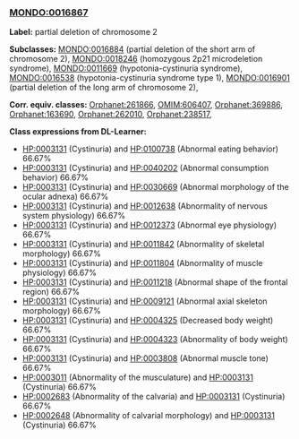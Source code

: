 
### [MONDO:0016867](http://purl.obolibrary.org/obo/MONDO_0016867)
**Label:** partial deletion of chromosome 2

**Subclasses:** [MONDO:0016884](http://purl.obolibrary.org/obo/MONDO_0016884) (partial deletion of the short arm of chromosome 2), [MONDO:0018246](http://purl.obolibrary.org/obo/MONDO_0018246) (homozygous 2p21 microdeletion syndrome), [MONDO:0011669](http://purl.obolibrary.org/obo/MONDO_0011669) (hypotonia-cystinuria syndrome), [MONDO:0016538](http://purl.obolibrary.org/obo/MONDO_0016538) (hypotonia-cystinuria syndrome type 1), [MONDO:0016901](http://purl.obolibrary.org/obo/MONDO_0016901) (partial deletion of the long arm of chromosome 2), 

**Corr. equiv. classes:** [Orphanet:261866](http://www.orpha.net/ORDO/Orphanet_261866), [OMIM:606407](http://purl.obolibrary.org/obo/OMIM_606407), [Orphanet:369886](http://www.orpha.net/ORDO/Orphanet_369886), [Orphanet:163690](http://www.orpha.net/ORDO/Orphanet_163690), [Orphanet:262010](http://www.orpha.net/ORDO/Orphanet_262010), [Orphanet:238517](http://www.orpha.net/ORDO/Orphanet_238517), 

**Class expressions from DL-Learner:**

- [HP:0003131](http://purl.obolibrary.org/obo/HP_0003131) (Cystinuria) and [HP:0100738](http://purl.obolibrary.org/obo/HP_0100738) (Abnormal eating behavior) 66.67%
- [HP:0003131](http://purl.obolibrary.org/obo/HP_0003131) (Cystinuria) and [HP:0040202](http://purl.obolibrary.org/obo/HP_0040202) (Abnormal consumption behavior) 66.67%
- [HP:0003131](http://purl.obolibrary.org/obo/HP_0003131) (Cystinuria) and [HP:0030669](http://purl.obolibrary.org/obo/HP_0030669) (Abnormal morphology of the ocular adnexa) 66.67%
- [HP:0003131](http://purl.obolibrary.org/obo/HP_0003131) (Cystinuria) and [HP:0012638](http://purl.obolibrary.org/obo/HP_0012638) (Abnormality of nervous system physiology) 66.67%
- [HP:0003131](http://purl.obolibrary.org/obo/HP_0003131) (Cystinuria) and [HP:0012373](http://purl.obolibrary.org/obo/HP_0012373) (Abnormal eye physiology) 66.67%
- [HP:0003131](http://purl.obolibrary.org/obo/HP_0003131) (Cystinuria) and [HP:0011842](http://purl.obolibrary.org/obo/HP_0011842) (Abnormality of skeletal morphology) 66.67%
- [HP:0003131](http://purl.obolibrary.org/obo/HP_0003131) (Cystinuria) and [HP:0011804](http://purl.obolibrary.org/obo/HP_0011804) (Abnormality of muscle physiology) 66.67%
- [HP:0003131](http://purl.obolibrary.org/obo/HP_0003131) (Cystinuria) and [HP:0011218](http://purl.obolibrary.org/obo/HP_0011218) (Abnormal shape of the frontal region) 66.67%
- [HP:0003131](http://purl.obolibrary.org/obo/HP_0003131) (Cystinuria) and [HP:0009121](http://purl.obolibrary.org/obo/HP_0009121) (Abnormal axial skeleton morphology) 66.67%
- [HP:0003131](http://purl.obolibrary.org/obo/HP_0003131) (Cystinuria) and [HP:0004325](http://purl.obolibrary.org/obo/HP_0004325) (Decreased body weight) 66.67%
- [HP:0003131](http://purl.obolibrary.org/obo/HP_0003131) (Cystinuria) and [HP:0004323](http://purl.obolibrary.org/obo/HP_0004323) (Abnormality of body weight) 66.67%
- [HP:0003131](http://purl.obolibrary.org/obo/HP_0003131) (Cystinuria) and [HP:0003808](http://purl.obolibrary.org/obo/HP_0003808) (Abnormal muscle tone) 66.67%
- [HP:0003011](http://purl.obolibrary.org/obo/HP_0003011) (Abnormality of the musculature) and [HP:0003131](http://purl.obolibrary.org/obo/HP_0003131) (Cystinuria) 66.67%
- [HP:0002683](http://purl.obolibrary.org/obo/HP_0002683) (Abnormality of the calvaria) and [HP:0003131](http://purl.obolibrary.org/obo/HP_0003131) (Cystinuria) 66.67%
- [HP:0002648](http://purl.obolibrary.org/obo/HP_0002648) (Abnormality of calvarial morphology) and [HP:0003131](http://purl.obolibrary.org/obo/HP_0003131) (Cystinuria) 66.67%


